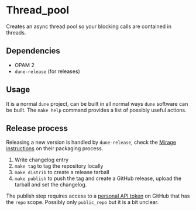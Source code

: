 Thread_pool
===========

Creates an async thread pool so your blocking calls are contained in threads.

Dependencies
------------

  * OPAM 2
  * `dune-release` (for releases)

Usage
-----

It is a normal `dune` project, can be built in all normal ways `dune`
software can be built. The `make help` command provides a list of possibly
useful actions.

Release process
---------------

Releasing a new version is handled by `dune-release`, check the
[Mirage instructions][mirage] on their packaging process.

1. Write changelog entry
1. `make tag` to tag the repository locally
1. `make distrib` to create a release tarball
1. `make publish` to push the tag and create a GitHub release, upload the tarball
   and set the changelog.

The publish step requires access to a [personal API token][ghapi] on GitHub
that has the `repo` scope.  Possibly only `public_repo` but it is a bit
unclear.

[mirage]: https://mirage.io/wiki/packaging
[ghapi]: https://github.com/settings/tokens
